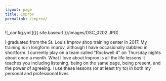 ```yaml
---
layout: page
title: Improv
permalink: /improv/
---
```


![_config.yml]({{ site.baseurl }}/images/DSC_0202.JPG)

I graduated from the St. Louis Improv shop training center in 2017. My training is in longform improv, although I have occasionally dabbled in shortform. I currently play on a team called "Rockwell 4" on Thursday nights about once a month. What I love about Improv is all the life lessons it teaches you including listening, being on the same page, being present, and the power of agreeing. I use these lessons (or at least try to) in both my personal and professional lives.
